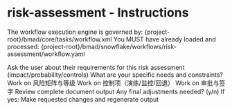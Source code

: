 # risk-assessment - Instructions

<critical>The workflow execution engine is governed by: {project-root}/bmad/core/tasks/workflow.xml</critical>
<critical>You MUST have already loaded and processed: {project-root}/bmad/snowflake/workflows/risk-assessment/workflow.yaml</critical>

<workflow>

<step n="1" goal="Understand Requirements">
<action>Ask the user about their requirements for this risk assessment (impact/probability/controls)</action>
<ask>What are your specific needs and constraints?</ask>
</step>

<step n="2" goal="风险矩阵与等级">
<action>Work on 风险矩阵与等级</action>
<template-output section="matrix"/>
</step>

<step n="3" goal="控制项（演练/监控/回退）">
<action>Work on 控制项（演练/监控/回退）</action>
<template-output section="controls"/>
</step>

<step n="4" goal="审批与签字">
<action>Work on 审批与签字</action>
<template-output section="approvals"/>
</step>

<step n="5" goal="Review and Finalize">
<action>Review complete document output</action>
<ask>Any final adjustments needed? (y/n)</ask>
<check>If yes:</check>
  <action>Make requested changes and regenerate output</action>
</step>

</workflow>

